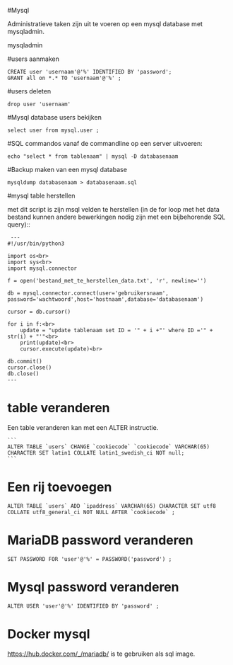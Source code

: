 #Mysql

Administratieve taken zijn uit te voeren op een mysql database met mysqladmin.

mysqladmin 

#users aanmaken

    CREATE user 'usernaam'@'%' IDENTIFIED BY 'password';  
    GRANT all on *.* TO 'usernaam'@'%' ;

#users deleten

    drop user 'usernaam'

#Mysql database users bekijken

    select user from mysql.user ;


#SQL commandos vanaf de commandline op een server uitvoeren:

    echo "select * from tablenaam" | mysql -D databasenaam 

#Backup maken van een mysql database

    mysqldump databasenaam > databasenaam.sql 

#mysql table herstellen

met dit script is zijn msql velden te herstellen (in de for loop met het data
bestand kunnen andere bewerkingen nodig zijn met een bijbehorende SQL query)::

     ---
    #!/usr/bin/python3

    import os<br>
    import sys<br>
    import mysql.connector

    f = open('bestand_met_te_herstellen_data.txt', 'r', newline='')

    db = mysql.connector.connect(user='gebruikersnaam', password='wachtwoord',host='hostnaam',database='databasenaam')

    cursor = db.cursor()
 
    for i in f:<br>
        update = "update tablenaam set ID = '" + i +"' where ID ='" + str(i) + "'"<br>
        print(update)<br>
        cursor.execute(update)<br>
        
    db.commit()
    cursor.close()
    db.close()
    ---
   
# table veranderen

Een table veranderen kan met een ALTER instructie.

    ```  
    ALTER TABLE `users` CHANGE `cookiecode` `cookiecode` VARCHAR(65) 
    CHARACTER SET latin1 COLLATE latin1_swedish_ci NOT null;
    ``` 

# Een rij toevoegen

    ALTER TABLE `users` ADD `ipaddress` VARCHAR(65) CHARACTER SET utf8 COLLATE utf8_general_ci NOT NULL AFTER `cookiecode` ;

# MariaDB password veranderen

    SET PASSWORD FOR 'user'@'%' = PASSWORD('password') ; 

# Mysql password veranderen

    ALTER USER 'user'@'%' IDENTIFIED BY 'password' ;

# Docker mysql

<a href="https://hub.docker.com/_/mariadb/">https://hub.docker.com/_/mariadb/</a> is te gebruiken als sql image.

